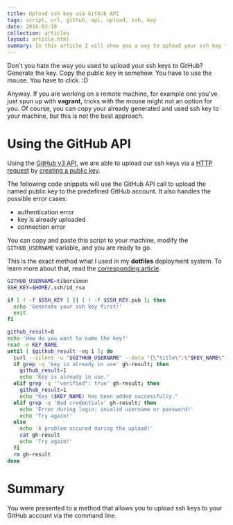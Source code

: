 ```yaml
---
title: Upload ssh key via Github API
tags: script, url, github, api, upload, ssh, key
date: 2016-03-19
collection: articles
layout: article.html
summary: In this article I will show you a way to upload your ssh key to GitHub via the GitHub API. This could be useful for you if you don't like the traditional way of uploading ssh keys.
---
```



Don't you hate the way you used to upload your ssh keys to GitHub? Generate the key. Copy the public key in somehow. You have to use the mouse. You have to click. :D

Anyway. If you are working on a remote machine, for example one you've just spun up with __vagrant__, tricks with the mouse might not an option for you. Of course, you can copy your already generated and used ssh key to your machine, but this is not the best approach.

# Using the GitHub API

Using the [GitHub v3 API](https://developer.github.com/v3/), we are able to upload our ssh keys via a [HTTP request](https://developer.github.com/v3/users/keys/) by [creating a public key](https://developer.github.com/v3/users/keys/#create-a-public-key).

The following code snippets will use the GitHub API call to upload the named public key to the predefined GitHub account. It also handles the possible error cases:

- authentication error
- key is already uploaded
- connection error

You can copy and paste this script to your machine, modify the `GITHUB_USERNAME` variable, and you are ready to go.

This is the exact method what I used in my __dotfiles__ deployment system. To learn more about that, read the [corresponding article](https://tiborsimon.io/tools/dotfiles-with-url-deployment/).

``` bash
GITHUB_USERNAME=tiborsimon
SSH_KEY=$HOME/.ssh/id_rsa

if [ ! -f $SSH_KEY ] || [ ! -f $SSH_KEY.pub ]; then
  echo 'Generate your ssh key first!'
  exit
fi

github_result=0
echo 'How do you want to name the key?'
read -e KEY_NAME
until [ $github_result -eq 1 ]; do
  curl --silent -u "$GITHUB_USERNAME" --data "{\"title\":\"$KEY_NAME\",\"key\":\"$(cat $SSH_KEY.pub)\"}" https://api.github.com/user/keys > gh-result
  if grep -q 'key is already in use' gh-result; then
    github_result=1
    echo 'Key is already in use.'
  elif grep -q '"verified": true' gh-result; then
    github_result=1
    echo "Key ($KEY_NAME) has been added successfully."
  elif grep -q 'Bad credentials' gh-result; then
    echo 'Error during login: invalid username or password!'
    echo 'Try again!'
  else
    echo 'A problem occured during the upload!'
    cat gh-result
    echo 'Try again!'
  fi
  rm gh-result
done
```

# Summary

You were presented to a method that allows you to upload ssh keys to your GitHub account via the command line.

